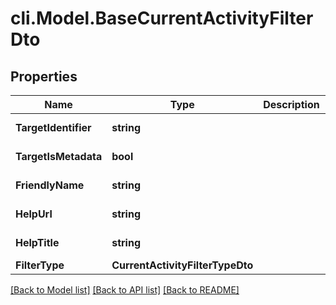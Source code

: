 # cli.Model.BaseCurrentActivityFilterDto

## Properties

Name | Type | Description | Notes
------------ | ------------- | ------------- | -------------
**TargetIdentifier** | **string** |  | [optional] [readonly] 
**TargetIsMetadata** | **bool** |  | [optional] [readonly] 
**FriendlyName** | **string** |  | [optional] [readonly] 
**HelpUrl** | **string** |  | [optional] [readonly] 
**HelpTitle** | **string** |  | [optional] [readonly] 
**FilterType** | **CurrentActivityFilterTypeDto** |  | [optional] 

[[Back to Model list]](../README.md#documentation-for-models) [[Back to API list]](../README.md#documentation-for-api-endpoints) [[Back to README]](../README.md)

